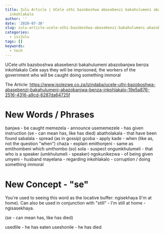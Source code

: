```yaml
---
title: Zulu Article | UCele uthi bazoboshwa abasebenzi bakahulumeni abazobanjwa benza
  inkohlakalo
author: ''
date: '2020-07-30'
slug: zulu-article-ucele-uthi-bazoboshwa-abasebenzi-bakahulumeni-abazobanjwa-benza-inkohlakalo
categories:
  - isiZulu
tags: []
keywords:
  - tech
---
```


UCele uthi bazoboshwa abasebenzi bakahulumeni abazobanjwa benza inkohlakalo
Cele says they will be imprisoned, the workers of the government who will be caught doing something immoral

<!--more-->

The Article: https://www.isolezwe.co.za/izindaba/ucele-uthi-bazoboshwa-abasebenzi-bakahulumeni-abazobanjwa-benza-inkohlakalo-19e5a876-2516-4316-a9cd-6287da64725f

# New Words / Phrases


banjwa - be caught
memezela - announce
usememezele - has given instruction
(se - can mean has, like has died)
abatholakala - that have been found
sabalala - spread (as in gossip)
gcoba - apply
kade - when (like as, not the question "when")
chaza - explain
emithonjeni - same as emithombeni which umthombo (so)
sola - suspect
ongumkhulumeli - that who is a speaker (umkhulumeli - speaker)
ngokunikezwa - of being given
umyeni - husband
mayelana - regarding
inkohlakalo - corruption / doing something immoral 

# New Concept - "se"

You're used to seeing this word as the locative buffer: ngisekhaya (I'm at home).
Can also be used in conjunction with "still" - I'm still at home - ngisasekhaya.

(se - can mean has, like has died)

usedlile - he has eaten
useshonile - he has died


